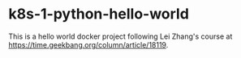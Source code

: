 # k8s-1-python-hello-world

This is a hello world docker project following Lei Zhang's course at https://time.geekbang.org/column/article/18119.
